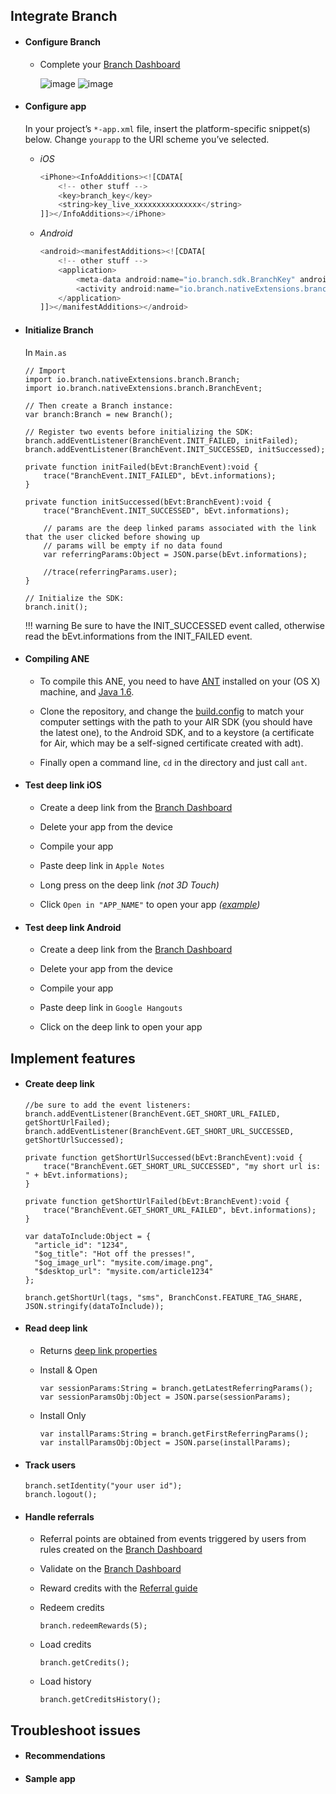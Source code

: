## Integrate Branch

- #### Configure Branch

    - Complete your [Branch Dashboard](https://dashboard.branch.io/settings/link)

        ![image](https://i.imgur.com/wazVu3U.png)
        ![image](https://i.imgur.com/9PEylbS.png)

- #### Configure app

    In your project’s `*-app.xml` file, insert the platform-specific snippet(s) below. Change `yourapp` to the URI scheme you’ve selected.

    - *iOS*

        ```js
        <iPhone><InfoAdditions><![CDATA[
            <!-- other stuff -->
            <key>branch_key</key>
            <string>key_live_xxxxxxxxxxxxxxx</string>
        ]]></InfoAdditions></iPhone>
        ```

    - *Android*

        ```js
        <android><manifestAdditions><![CDATA[
            <!-- other stuff -->
            <application>
                <meta-data android:name="io.branch.sdk.BranchKey" android:value="key_live_xxxxxxxxxxxxxxx" />
                <activity android:name="io.branch.nativeExtensions.branch.BranchActivity" android:launchMode="singleTask" android:theme="@android:style/Theme.Translucent.NoTitleBar.Fullscreen" />
            </application>
        ]]></manifestAdditions></android>
        ```

- #### Initialize Branch

    In `Main.as`

    ```as3
    // Import
    import io.branch.nativeExtensions.branch.Branch;
    import io.branch.nativeExtensions.branch.BranchEvent;

    // Then create a Branch instance:
    var branch:Branch = new Branch();

    // Register two events before initializing the SDK:
    branch.addEventListener(BranchEvent.INIT_FAILED, initFailed);
    branch.addEventListener(BranchEvent.INIT_SUCCESSED, initSuccessed);

    private function initFailed(bEvt:BranchEvent):void {
        trace("BranchEvent.INIT_FAILED", bEvt.informations);
    }

    private function initSuccessed(bEvt:BranchEvent):void {
        trace("BranchEvent.INIT_SUCCESSED", bEvt.informations);

        // params are the deep linked params associated with the link that the user clicked before showing up
        // params will be empty if no data found
        var referringParams:Object = JSON.parse(bEvt.informations);

        //trace(referringParams.user);
    }

    // Initialize the SDK:
    branch.init();
    ```

    !!! warning
        Be sure to have the INIT_SUCCESSED event called, otherwise read the bEvt.informations from the INIT_FAILED event.

- #### Compiling ANE

    - To compile this ANE, you need to have [ANT](https://ant.apache.org/) installed on your (OS X) machine, and [Java 1.6](https://support.apple.com/kb/DL1572).

    - Clone the repository, and change the [build.config](https://github.com/BranchMetrics/Branch-AIR-ANE-SDK/blob/master/build/build.config) to match your computer settings with the path to your AIR SDK (you should have the latest one), to the Android SDK, and to a keystore (a certificate for Air, which may be a self-signed certificate created with adt).

    - Finally open a command line, `cd` in the directory and just call `ant`.

- #### Test deep link iOS

    - Create a deep link from the [Branch Dashboard](https://dashboard.branch.io/marketing)

    - Delete your app from the device

    - Compile your app

    - Paste deep link in `Apple Notes`

    - Long press on the deep link *(not 3D Touch)*

    - Click `Open in "APP_NAME"` to open your app *([example](https://i.imgur.com/VJVICXd.png))*

- #### Test deep link Android

    - Create a deep link from the [Branch Dashboard](https://dashboard.branch.io/marketing)

    - Delete your app from the device

    - Compile your app

    - Paste deep link in `Google Hangouts`

    - Click on the deep link to open your app

## Implement features

- #### Create deep link

    ```as3
    //be sure to add the event listeners:
    branch.addEventListener(BranchEvent.GET_SHORT_URL_FAILED, getShortUrlFailed);
    branch.addEventListener(BranchEvent.GET_SHORT_URL_SUCCESSED, getShortUrlSuccessed);

    private function getShortUrlSuccessed(bEvt:BranchEvent):void {
        trace("BranchEvent.GET_SHORT_URL_SUCCESSED", "my short url is: " + bEvt.informations);
    }

    private function getShortUrlFailed(bEvt:BranchEvent):void {
        trace("BranchEvent.GET_SHORT_URL_FAILED", bEvt.informations);
    }

    var dataToInclude:Object = {
      "article_id": "1234",
      "$og_title": "Hot off the presses!",
      "$og_image_url": "mysite.com/image.png",
      "$desktop_url": "mysite.com/article1234"
    };

    branch.getShortUrl(tags, "sms", BranchConst.FEATURE_TAG_SHARE, JSON.stringify(dataToInclude));
    ```

- #### Read deep link

    - Returns [deep link properties](/pages/links/integrate/#read-deep-links)

    - Install & Open

        ```as3
        var sessionParams:String = branch.getLatestReferringParams();
        var sessionParamsObj:Object = JSON.parse(sessionParams);
        ```

    - Install Only
        ```as3
        var installParams:String = branch.getFirstReferringParams();
        var installParamsObj:Object = JSON.parse(installParams);
        ```

- #### Track users

    ```as3
    branch.setIdentity("your user id");
    branch.logout();
    ```

- #### Handle referrals

    - Referral points are obtained from events triggered by users from rules created on the [Branch Dashboard](https://dashboard.branch.io/referrals/rules)

    - Validate on the [Branch Dashboard](https://dashboard.branch.io/referrals/analytics)

    - Reward credits with the [Referral guide](/pages/dashboard/analytics/#referrals)

    - Redeem credits

        ```as3
        branch.redeemRewards(5);
        ```

    - Load credits

        ```as3
        branch.getCredits();
        ```

    - Load history

        ```as3
        branch.getCreditsHistory();
        ```

## Troubleshoot issues
- #### Recommendations
- #### Sample app